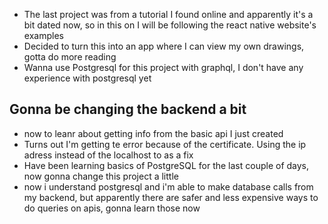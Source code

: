 * The last project was from a tutorial I found online and apparently it's a bit dated now, so in this on I will be following the react native website's examples
* Decided to turn this into an app where I can view my own drawings, gotta do more reading
* Wanna use Postgresql for this project with graphql, I don't have any experience with postgresql yet
## Gonna be changing the backend a bit
* now to leanr about getting info from the basic api I just created
* Turns out I'm getting te error because of the certificate. Using the ip adress instead of the localhost to as a fix
* Have been learning basics of PostgreSQL for the last couple of days, now gonna change this project a little
* now i understand postgresql and i'm able to make database calls from my backend, but apparently there are safer and less expensive ways to do queries on apis, gonna learn those now